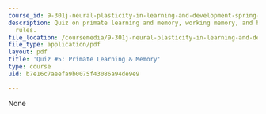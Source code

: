 ```yaml
---
course_id: 9-301j-neural-plasticity-in-learning-and-development-spring-2002
description: Quiz on primate learning and memory, working memory, and behavior-guiding
  rules.
file_location: /coursemedia/9-301j-neural-plasticity-in-learning-and-development-spring-2002/b7e16c7aeefa9b0075f43086a94de9e9_quiz5.pdf
file_type: application/pdf
layout: pdf
title: 'Quiz #5: Primate Learning & Memory'
type: course
uid: b7e16c7aeefa9b0075f43086a94de9e9

---
```

None
